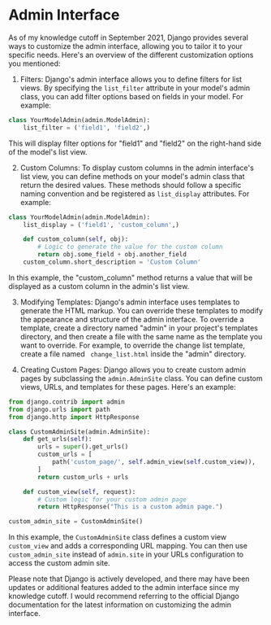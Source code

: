 # Admin Interface

As of my knowledge cutoff in September 2021, Django provides several ways to 
customize the admin interface, allowing you to tailor it to your specific 
needs. Here's an overview of the different customization options you 
mentioned: 

1. Filters: Django's admin interface allows you to define filters for list 
views. By specifying the `list_filter` attribute in your model's admin class, 
you can add filter options based on fields in your model. For example: 


```python
class YourModelAdmin(admin.ModelAdmin):
    list_filter = ('field1', 'field2',)
```

This will display filter options for "field1" and "field2" on the right-hand 
side of the model's list view. 

2. Custom Columns: To display custom columns in the admin interface's list 
view, you can define methods on your model's admin class that return the 
desired values. These methods should follow a specific naming convention and 
be registered as `list_display` attributes. For example: 

```python
class YourModelAdmin(admin.ModelAdmin):
    list_display = ('field1', 'custom_column',)

    def custom_column(self, obj):
        # Logic to generate the value for the custom column
        return obj.some_field + obj.another_field
    custom_column.short_description = 'Custom Column'
```

In this example, the "custom_column" method returns a value that will be 
displayed as a custom column in the admin's list view. 

3. Modifying Templates: Django's admin interface uses templates to generate 
the HTML markup. You can override these templates to modify the appearance 
and structure of the admin interface. To override a template, create a 
directory named "admin" in your project's templates directory, and then 
create a file with the same name as the template you want to override. For 
example, to override the change list template, create a file named `
change_list.html` inside the "admin" directory. 

4. Creating Custom Pages: Django allows you to create custom admin pages by 
subclassing the `admin.AdminSite` class. You can define custom views, URLs, 
and templates for these pages. Here's an example: 

```python
from django.contrib import admin
from django.urls import path
from django.http import HttpResponse

class CustomAdminSite(admin.AdminSite):
    def get_urls(self):
        urls = super().get_urls()
        custom_urls = [
            path('custom_page/', self.admin_view(self.custom_view)),
        ]
        return custom_urls + urls

    def custom_view(self, request):
        # Custom logic for your custom admin page
        return HttpResponse("This is a custom admin page.")

custom_admin_site = CustomAdminSite()
```
In this example, the `CustomAdminSite` class defines a custom view `
custom_view` and adds a corresponding URL mapping. You can then use `
custom_admin_site` instead of `admin.site` in your URLs configuration to 
access the custom admin site. 

Please note that Django is actively developed, and there may have been 
updates or additional features added to the admin interface since my 
knowledge cutoff. I would recommend referring to the official Django 
documentation for the latest information on customizing the admin interface. 
